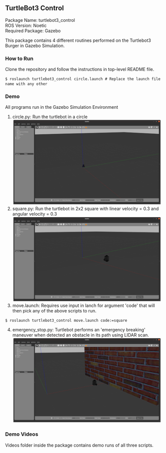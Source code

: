## TurtleBot3 Control

Package Name: turtlebot3_control <br>
ROS Version: Noetic <br>
Required Package: Gazebo <br>

This package contains 4 different routines performed on the Turtlebot3 Burger in Gazebo Simulation.

### How to Run
Clone the repository and follow the instructions in top-level README file.
```
$ roslaunch turtlebot3_control circle.launch # Replace the launch file name with any other
```

### Demo
All programs run in the Gazebo Simulation Environment
1. circle.py: Run the turtlebot in a circle
![](images/hw3_circle.png)
2. square.py: Run the turtlebot in 2x2 square with linear velocity = 0.3 and angular velocity = 0.3 
![](images/hw3_square.png)
3. move.launch: Requires use input in lanch for argument 'code' that will then pick any of the above scripts to run.
```
$ roslaunch turtlebot3_control move.launch code:=square
```
4. emergency_stop.py: Turtlebot performs an 'emergency breaking' maneuver when detected an obstacle in its path using LIDAR scan.
![](images/hw3_emergency_stop.png)

### Demo Videos
Videos folder inside the package contains demo runs of all three scripts.
